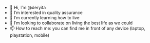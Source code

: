 - 👋 Hi, I’m @deryita
- 👀 I’m interested in quality assurance
- 🌱 I’m currently learning how to live
- 💞️ I’m looking to collaborate on living the best life as we could
- 📫 How to reach me: you can find me in front of any device (laptop, playstation, mobile)

<!---
deryita/deryita is a ✨ special ✨ repository because its `README.md` (this file) appears on your GitHub profile.
You can click the Preview link to take a look at your changes.
--->
